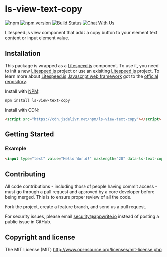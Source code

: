 # ls-view-text-copy

![npm](https://img.shields.io/npm/dt/litespeed.js.svg)
[![npm version](https://badge.fury.io/js/ls-view-text-copy.svg)](https://badge.fury.io/js/ls-view-text-copy)
[![Build Status](https://travis-ci.org/litespeed-js/ls-view-text-copy.svg?branch=master)](https://travis-ci.org/litespeed-js/ls-view-text-copy)
[![Chat With Us](https://img.shields.io/gitter/room/litespeed-js/community.svg)](https://gitter.im/litespeed-js/community?utm_source=share-link&utm_medium=link&utm_campaign=share-link)

Litespeed.js view component that adds a copy button to your element text content or input element value.

## Installation

This package is wrapped as a [Litespeed.js](https://github.com/litespeed-js/litespeed.js) component. To use it, you need to init a new [Litespeed.js](https://github.com/litespeed-js/litespeed.js) project or use an exisiting [Litespeed.js](https://github.com/litespeed-js/litespeed.js) project. To learn more about [Litespeed.js](https://github.com/litespeed-js/litespeed.js) [Javascript web framework](https://github.com/litespeed-js/litespeed.js) got to the [official repository](https://github.com/litespeed-js/litespeed.js).

Install with [NPM](https://www.npmjs.com/):

```bash
npm install ls-view-text-copy
```

Install with CDN:
```html
<script src="https://cdn.jsdelivr.net/npm/ls-view-text-copy"></script>
```

## Getting Started

### Example

```html
<input type="text" value="Hello World!" maxlength="20" data-ls-text-copy />
```

## Contributing

All code contributions - including those of people having commit access - must go through a pull request and approved by a core developer before being merged. This is to ensure proper review of all the code.

Fork the project, create a feature branch, and send us a pull request.

For security issues, please email security@appwrite.io instead of posting a public issue in GitHub.

## Copyright and license

The MIT License (MIT) http://www.opensource.org/licenses/mit-license.php
